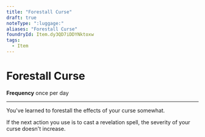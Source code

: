 ```yaml
---
title: "Forestall Curse"
draft: true
noteType: ":luggage:"
aliases: "Forestall Curse"
foundryId: Item.dy3QD7iDDYNktoxw
tags:
  - Item
---
```


# Forestall Curse

**Frequency** once per day

* * *

You've learned to forestall the effects of your curse somewhat.

If the next action you use is to cast a revelation spell, the severity of your curse doesn't increase.
